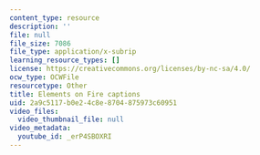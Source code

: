 ```yaml
---
content_type: resource
description: ''
file: null
file_size: 7086
file_type: application/x-subrip
learning_resource_types: []
license: https://creativecommons.org/licenses/by-nc-sa/4.0/
ocw_type: OCWFile
resourcetype: Other
title: Elements on Fire captions
uid: 2a9c5117-b0e2-4c8e-8704-875973c60951
video_files:
  video_thumbnail_file: null
video_metadata:
  youtube_id: _erP4SBOXRI
---
```

